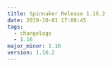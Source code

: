 ```yaml
---
title: Spinnaker Release 1.16.2
date: 2019-10-01 17:08:45
tags:
  - changelogs
  - 1.16
major_minor: 1.16
version: 1.16.2
---
```


<script src="https://gist.github.com/spinnaker-release/e3c8e375fdee0d7d1bd63a8fd9777255.js"/>
